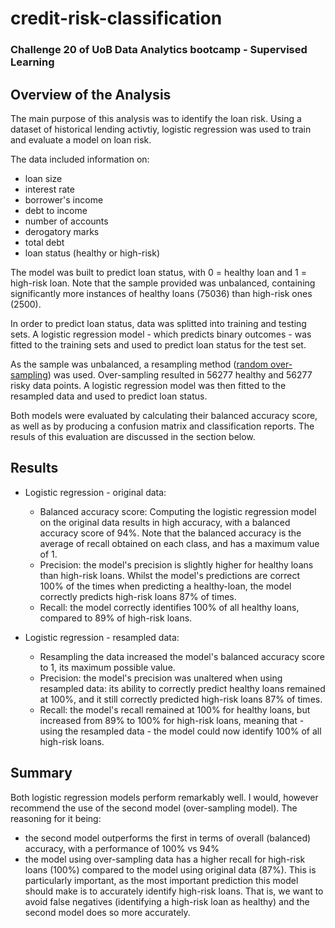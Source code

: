 # credit-risk-classification
### Challenge 20 of UoB Data Analytics bootcamp - Supervised Learning

## Overview of the Analysis
The main purpose of this analysis was to identify the loan risk. Using a dataset of historical lending activtiy, logistic regression was used to train and evaluate a model on loan risk. 

The data included information on:
- loan size
- interest rate
- borrower's income
- debt to income
- number of accounts
- derogatory marks 
- total debt 
- loan status (healthy or high-risk)

The model was built to predict loan status, with 0 = healthy loan and 1 = high-risk loan. Note that the sample provided was unbalanced, containing significantly more instances of healthy loans (75036) than high-risk ones (2500).

In order to predict loan status, data was splitted into training and testing sets. A logistic regression model - which predicts binary outcomes - was fitted to the training sets and used to predict loan status for the test set. 

As the sample was unbalanced, a resampling method ([random over-sampling](https://imbalanced-learn.org/stable/auto_examples/over-sampling/plot_comparison_over_sampling.html#sphx-glr-auto-examples-over-sampling-plot-comparison-over-sampling-py)) was used. Over-sampling resulted in 56277 healthy and 56277 risky data points. A logistic regression model was then fitted to the resampled data and used to predict loan status. 

Both models were evaluated by calculating their balanced accuracy score, as well as by producing a confusion matrix and classification reports. The resuls of this evaluation are discussed in the section below. 

## Results
- Logistic regression - original data:
  - Balanced accuracy score: Computing the logistic regression model on the original data results in high accuracy, with a balanced accuracy score of 94%. Note that the balanced accuracy is the average of recall obtained on each class, and has a maximum value of 1.
  - Precision: the model's precision is slightly higher for healthy loans than high-risk loans. Whilst the model's predictions are correct 100% of the times when predicting a healthy-loan, the model correctly predicts high-risk loans 87% of times.
  - Recall: the model correctly identifies 100% of all healthy loans, compared to 89% of high-risk loans.
  
- Logistic regression - resampled data:
  - Resampling the data increased the model's balanced accuracy score to 1, its maximum possible value. 
  - Precision: the model's precision was unaltered when using resampled data: its ability to correctly predict healthy loans remained at 100%, and it still correctly predicted high-risk loans 87% of times.
  - Recall: the model's recall remained at 100% for healthy loans, but increased from 89% to 100% for high-risk loans, meaning that - using the resampled data - the model could now identify 100% of all high-risk loans. 

## Summary
Both logistic regression models perform remarkably well. I would, however recommend the use of the second model (over-sampling model). The reasoning for it being:
- the second model outperforms the first in terms of overall (balanced) accuracy, with a performance of 100% vs 94%
- the model using over-sampling data has a higher recall for high-risk loans (100%) compared to the model using original data (87%). This is particularly important, as the most important prediction this model should make is to accurately identify high-risk loans. That is, we want to avoid false negatives (identifying a high-risk loan as healthy) and the second model does so more accurately. 